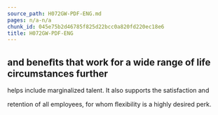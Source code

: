 ```yaml
---
source_path: H072GW-PDF-ENG.md
pages: n/a-n/a
chunk_id: 045e75b2d46785f825d22bcc0a820fd220ec18e6
title: H072GW-PDF-ENG
---
```

## and beneﬁts that work for a wide range of life circumstances further

helps include marginalized talent. It also supports the satisfaction and

retention of all employees, for whom ﬂexibility is a highly desired perk.

